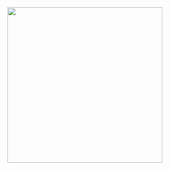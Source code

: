 <p>
  <img src="https://api.vaunt.dev/v1/github/entities/{{Bharath123Raj}}/achievements?format=svg&limit=3" width="350" />
</p>
